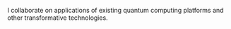 
I collaborate on applications of existing quantum computing platforms and other transformative technologies.
